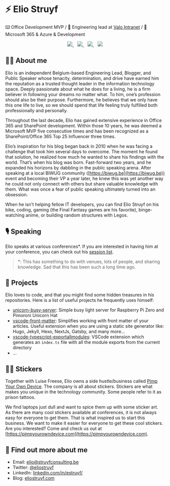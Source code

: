 # ⚡️ Elio Struyf

⌨️  Office Development MVP / 💼  Engineering lead at [Valo Intranet](https://valointranet.com) / 💛  Microsoft 365 & Azure & Development

<p align='center'>
   <a href="https://www.eliostruyf.com">
     <img src="https://img.shields.io/badge/ElioStruyf-blog-%230A0A0A.svg?&style=for-the-badge&logo=ElioStruyf&logoColor=white" />
  </a>&nbsp;&nbsp;
   <a href="https://twitter.com/eliostruyf">
     <img src="https://img.shields.io/badge/twitter-%231DA1F2.svg?&style=for-the-badge&logo=twitter&logoColor=white" />
  </a>&nbsp;&nbsp;
  <a href="https://www.linkedin.com/in/estruyf">
     <img src="https://img.shields.io/badge/linkedin-%230077B5.svg?&style=for-the-badge&logo=linkedin&logoColor=white" />
  </a>&nbsp;&nbsp;
  <a href="https://instagram.com/eliostruyf">
    <img src="https://img.shields.io/badge/instagram-%23E4405F.svg?&style=for-the-badge&logo=instagram&logoColor=white" />        
  </a>
</p>

## 👨‍💻 About me

Elio is an independent Belgium-based Engineering Lead, Blogger, and Public Speaker whose tenacity, determination, and drive have earned him the reputation as a trusted thought leader in the information technology space. Deeply passionate about what he does for a living, he is a firm believer in following your dreams no matter what. To him, one’s profession should also be their purpose. Furthermore, he believes that we only have this one life to live, so we should spend that life feeling truly fulfilled both professionally and personally.

Throughout the last decade, Elio has gained extensive experience in Office 365 and SharePoint development. Within those 10 years, he was deemed a Microsoft MVP five consecutive times and has been recognized as a SharePoint/Office 365 Top 25 Influencer three times.

Elio’s inspiration for his blog began back in 2010 when he was facing a challenge that took him several days to overcome. The moment he found that solution, he realized how much he wanted to share his findings with the world. That’s when his blog was born. Fast-forward two years, and he expanded his horizons by dabbling in the public speaking arena. After speaking at a local BIWUG community ([https://biwug.be](https://biwug.be)) event and becoming their VP a year later, he knew this was yet another way he could not only connect with others but share valuable knowledge with them. What was once a fear of public speaking ultimately turned into an obsession.

When he isn’t helping fellow IT developers, you can find Elio Struyf on his bike, coding, gaming (the Final Fantasy games are his favorite), binge-watching anime, or building random structures with Legos.

## 🎙 Speaking

Elio speaks at various conferences\*. If you are interested in having him at your conference, you can check out his [session list](https://www.eliostruyf.com/sessions/).

> *: This has something to do with venues, lots of people, and sharing knowledge. Sad that this has been such a long time ago.

## 🔖 Projects

Elio loves to code, and that you might find some hidden treasures in his repositories. Here is a list of useful projects he frequently uses himself:

- [unicorn-busy-server](https://github.com/estruyf/unicorn-busy-server): Simple busy light server for Raspberry Pi Zero and Pimoroni Unicorn Hat
- [vscode-front-matter](https://github.com/estruyf/vscode-front-matter): Simplifies working with front matter of your articles. Useful extension when you are using a static site generator like: Hugo, Jekyll, Hexo, NextJs, Gatsby, and many more...
- [vscode-typescript-exportallmodules](https://github.com/estruyf/vscode-typescript-exportallmodules): VSCode extension which generates an `index.ts` file with all the module exports from the current directory
- ...

## 👨‍🎤 Stickers

Together with Luise Freese, Elio owns a side hustle/business called [Pimp Your Own Device](https://pimpyourowndevice.com/). The company is all about stickers. Stickers are what makes you unique in the technology community. Some people refer to it as prison tattoos.

We find laptops just dull and want to spice them up with some sticker art. As there are many cool stickers available at conferences, it is not always easy for everyone to get them. That is what inspired us to start this business. We want to make it easier for everyone to get these cool stickers. Are you interested? Come and check us out at [https://pimpyourowndevice.com](https://pimpyourowndevice.com).

## 👀 Find out more about me

- Email: elio@struyfconsulting.be
- Twitter: [@eliostruyf](https://twitter.com/eliostruyf)
- LinkedIn: [linkedin.com/in/estruyf/](https://www.linkedin.com/in/estruyf/)
- Blog: [eliostruyf.com](https://www.eliostruyf.com)
